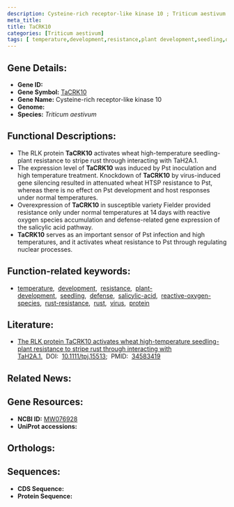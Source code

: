 ```yaml
---
description: Cysteine-rich receptor-like kinase 10 ; Triticum aestivum
meta_title:
title: TaCRK10
categories: [Triticum aestivum]
tags: [ temperature,development,resistance,plant development,seedling,defense,salicylic acid,reactive oxygen species,rust resistance,rust,virus,protein ]
---
```


## Gene Details:
- **Gene ID:** []()
- **Gene Symbol:** <u>TaCRK10</u>
- **Gene Name:** Cysteine-rich receptor-like kinase 10
- **Genome:** []()
- **Species:** *Triticum aestivum*

## Functional Descriptions:
   - The RLK protein **TaCRK10** activates wheat high-temperature seedling-plant resistance to stripe rust through interacting with TaH2A.1.
   - The expression level of **TaCRK10** was induced by Pst inoculation and high temperature treatment. Knockdown of **TaCRK10** by virus-induced gene silencing resulted in attenuated wheat HTSP resistance to Pst, whereas there is no effect on Pst development and host responses under normal temperatures.
   - Overexpression of **TaCRK10** in susceptible variety Fielder provided resistance only under normal temperatures at 14 days with reactive oxygen species accumulation and defense-related gene expression of the salicylic acid pathway.
   - **TaCRK10** serves as an important sensor of Pst infection and high temperatures, and it activates wheat resistance to Pst through regulating nuclear processes. 

## Function-related keywords:
   - [temperature](/tags/temperature/),&nbsp;&nbsp;[development](/tags/development/),&nbsp;&nbsp;[resistance](/tags/resistance/),&nbsp;&nbsp;[plant-development](/tags/plant-development/),&nbsp;&nbsp;[seedling](/tags/seedling/),&nbsp;&nbsp;[defense](/tags/defense/),&nbsp;&nbsp;[salicylic-acid](/tags/salicylic-acid/),&nbsp;&nbsp;[reactive-oxygen-species](/tags/reactive-oxygen-species/),&nbsp;&nbsp;[rust-resistance](/tags/rust-resistance/),&nbsp;&nbsp;[rust](/tags/rust/),&nbsp;&nbsp;[virus](/tags/virus/),&nbsp;&nbsp;[protein](/tags/protein/)

## Literature:
   - [The RLK protein TaCRK10 activates wheat high-temperature seedling-plant resistance to stripe rust through interacting with TaH2A.1.](https://doi.org/10.1111/tpj.15513)&nbsp;&nbsp;DOI:&nbsp;&nbsp;[10.1111/tpj.15513](https://doi.org/10.1111/tpj.15513);&nbsp;&nbsp;PMID:&nbsp;&nbsp;[34583419](https://pubmed.ncbi.nlm.nih.gov/34583419/)

## Related News:

## Gene Resources:
- **NCBI ID:**  [MW076928](https://www.ncbi.nlm.nih.gov/gene/?term=MW076928)
- **UniProt accessions:**  [](https://www.uniprot.org/uniprotkb//entry)

## Orthologs:

## Sequences:
- **CDS Sequence:**
- **Protein Sequence:**
